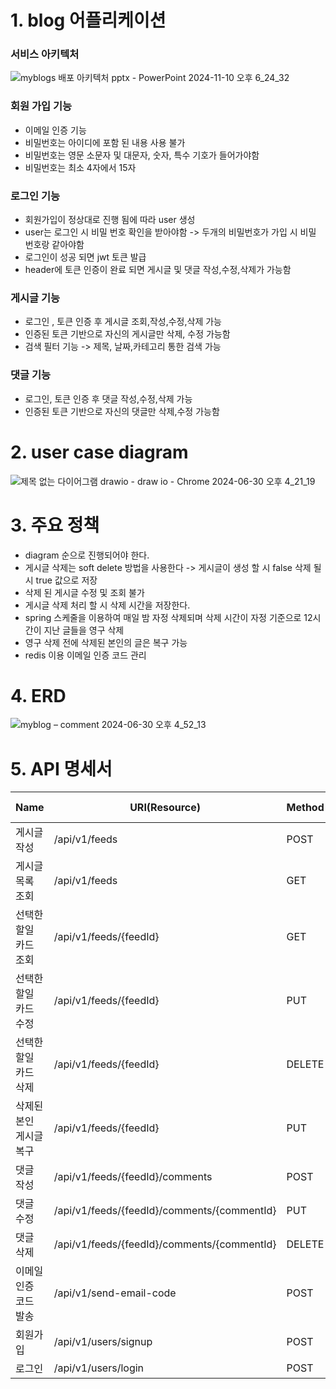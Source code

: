 # 1. blog 어플리케이션 

### 서비스 아키텍처

![myblogs 배포 아키텍처 pptx - PowerPoint 2024-11-10 오후 6_24_32](https://github.com/user-attachments/assets/4ded774b-89b0-4199-8915-78b36c58d0a7)

### 회원 가입 기능
- 이메일 인증 기능
- 비밀번호는 아이디에 포함 된 내용 사용 불가
- 비밀번호는 영문 소문자 및 대문자, 숫자, 특수 기호가 들어가야함
- 비밀번호는 최소 4자에서 15자

### 로그인 기능 
- 회원가입이 정상대로 진행 됨에 따라 user 생성
- user는 로그인 시 비밀 번호 확인을 받아야함 -> 두개의 비밀번호가 가입 시 비밀 번호랑 같아야함
- 로그인이 성공 되면 jwt 토큰 발급
- header에 토큰 인증이 완료 되면 게시글 및 댓글 작성,수정,삭제가 가능함

### 게시글 기능 
- 로그인 , 토큰 인증 후 게시글 조회,작성,수정,삭제 가능
- 인증된 토큰 기반으로 자신의 게시글만 삭제, 수정 가능함
- 검색 필터 기능 -> 제목, 날짜,카테고리 통한 검색 가능


### 댓글 기능 
- 로그인, 토큰 인증 후 댓글 작성,수정,삭제 가능
- 인증된 토큰 기반으로 자신의 댓글만 삭제,수정 가능함


# 2. user case diagram

![제목 없는 다이어그램 drawio - draw io - Chrome 2024-06-30 오후 4_21_19](https://github.com/gooddle/myblog/assets/128583844/572ba74c-07f5-4a67-8c25-b4dd7f1bfa42)

# 3. 주요 정책
- diagram 순으로 진행되어야 한다.
- 게시글 삭제는 soft delete 방법을 사용한다 -> 게시글이 생성 할 시 false 삭제 될 시 true 값으로 저장
- 삭제 된 게시글 수정 및 조회 불가
- 게시글 삭제 처리 할 시 삭제 시간을 저장한다.
- spring 스케줄을 이용하여 매일 밤 자정 삭제되며 삭제 시간이 자정 기준으로 12시간이 지난 글들을 영구 삭제
- 영구 삭제 전에 삭제된 본인의 글은 복구 가능
- redis 이용 이메일 인증 코드 관리 


# 4. ERD

![myblog – comment 2024-06-30 오후 4_52_13](https://github.com/gooddle/myblog/assets/128583844/fcede526-8ffd-49ee-a0bb-0472f7350f75)


# 5. API 명세서 

| Name          | URI(Resource)                               | Method | Status Code |
|---------------|---------------------------------------------| -------------| -------------|
| 게시글 작성        | /api/v1/feeds                               | POST | 201 |
| 게시글 목록 조회     | /api/v1/feeds                               |  GET | 200 |
| 선택한 할일 카드 조회  | /api/v1/feeds/{feedId}                      | GET | 200 |
| 선택한 할일 카드 수정  | /api/v1/feeds/{feedId}                      | PUT | 200 |
| 선택한 할일 카드 삭제  | /api/v1/feeds/{feedId}                      | DELETE | 204 |
| 삭제된 본인 게시글 복구 | /api/v1/feeds/{feedId}                      | PUT | 200|
| 댓글 작성         | /api/v1/feeds/{feedId}/comments             |  POST | 201 |
| 댓글 수정         | /api/v1/feeds/{feedId}/comments/{commentId} | PUT | 200 |
| 댓글 삭제         | /api/v1/feeds/{feedId}/comments/{commentId} | DELETE | 204 |
| 이메일 인증 코드 발송  | /api/v1/send-email-code                     | POST | 201 |
| 회원가입          | /api/v1/users/signup                        | POST | 201 |
| 로그인           | /api/v1/users/login                         | POST | 201 |


